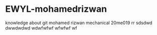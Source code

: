 # EWYL-mohamedrizwan
knowledge about git
mohamed rizwan 
mechanical
20me019
rr
sdsdwd
dwwdwdwd
wdwfwfwf
wfwfwf
wf
